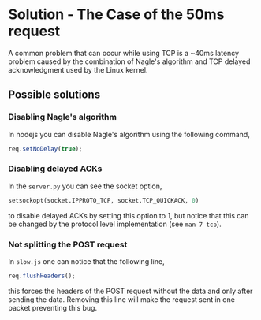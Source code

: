# Solution - The Case of the 50ms request

A common problem that can occur while using TCP is a ~40ms latency problem caused by the combination of Nagle's algorithm and TCP delayed acknowledgment used by the Linux kernel.

## Possible solutions

### Disabling Nagle's algorithm

In nodejs you can disable Nagle's algorithm using the following command,

```javascript
req.setNoDelay(true);
```

### Disabling delayed ACKs

In the `server.py` you can see the socket option,

```python
setsockopt(socket.IPPROTO_TCP, socket.TCP_QUICKACK, 0)
```

to disable delayed ACKs by setting this option to 1, but notice that this can be changed by the protocol level implementation (see `man 7 tcp`).

### Not splitting the POST request

In `slow.js` one can notice that the following line,

```javascript
req.flushHeaders();
```

this forces the headers of the POST request without the data and only after sending the data. Removing this line will make the request sent in one packet preventing this bug.
